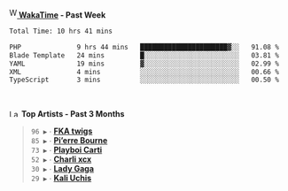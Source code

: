 <img src="https://github.com/dxnter/dxnter/assets/17434202/67b21fa4-d36d-46f9-9dec-f23d976b00ef" alt="WakaTime Logo" width="14" height="18"/><a href="https://wakatime.com/@dxnter" target="_blank"><strong> WakaTime</strong></a><strong> - Past Week</strong>

<!--START_SECTION:waka-->

```txt
Total Time: 10 hrs 41 mins

PHP              9 hrs 44 mins   ██████████████████████▓░░   91.08 %
Blade Template   24 mins         █░░░░░░░░░░░░░░░░░░░░░░░░   03.81 %
YAML             19 mins         ▓░░░░░░░░░░░░░░░░░░░░░░░░   02.99 %
XML              4 mins          ░░░░░░░░░░░░░░░░░░░░░░░░░   00.66 %
TypeScript       3 mins          ░░░░░░░░░░░░░░░░░░░░░░░░░   00.50 %
```

<!--END_SECTION:waka-->

<br/>

<!--START_LASTFM_ARTISTS:{"period": "3month", "rows": 6}-->
<a href="https://last.fm" target="_blank"><img src="https://user-images.githubusercontent.com/17434202/215290617-e793598d-d7c9-428f-9975-156db1ba89cc.svg" alt="Last.fm Logo" width="18" height="13"/></a> **Top Artists - Past 3 Months**

> `96 ▶️` ∙ **[FKA twigs](https://www.last.fm/music/FKA+twigs)**<br/>
> `85 ▶️` ∙ **[Pi’erre Bourne](https://www.last.fm/music/Pi%E2%80%99erre+Bourne)**<br/>
> `73 ▶️` ∙ **[Playboi Carti](https://www.last.fm/music/Playboi+Carti)**<br/>
> `52 ▶️` ∙ **[Charli xcx](https://www.last.fm/music/Charli+xcx)**<br/>
> `30 ▶️` ∙ **[Lady Gaga](https://www.last.fm/music/Lady+Gaga)**<br/>
> `29 ▶️` ∙ **[Kali Uchis](https://www.last.fm/music/Kali+Uchis)**<br/>
<!--END_LASTFM_ARTISTS-->
